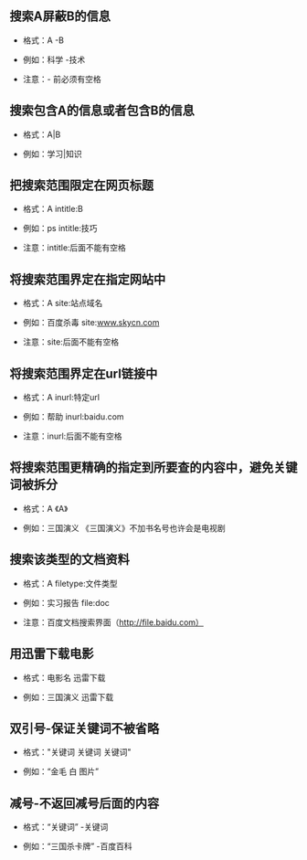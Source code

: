 ## 搜索A屏蔽B的信息



- 格式：A -B

- 例如：科学 -技术

- 注意：- 前必须有空格



## 搜索包含A的信息或者包含B的信息



- 格式：A|B

- 例如：学习|知识



## 把搜索范围限定在网页标题



- 格式：A intitle:B

- 例如：ps intitle:技巧

- 注意：intitle:后面不能有空格



## 将搜索范围界定在指定网站中



- 格式：A site:站点域名

- 例如：百度杀毒 site:www.skycn.com

- 注意：site:后面不能有空格



## 将搜索范围界定在url链接中



- 格式：A inurl:特定url

- 例如：帮助 inurl:baidu.com

- 注意：inurl:后面不能有空格



## 将搜索范围更精确的指定到所要查的内容中，避免关键词被拆分



- 格式：A 《A》

- 例如：三国演义 《三国演义》不加书名号也许会是电视剧



## 搜索该类型的文档资料



- 格式：A filetype:文件类型

- 例如：实习报告 file:doc

- 注意：百度文档搜索界面（http://file.baidu.com）



## 用迅雷下载电影



- 格式：电影名 迅雷下载

- 例如：三国演义 迅雷下载



## 双引号-保证关键词不被省略

- 格式："关键词 关键词 关键词"

- 例如：“金毛 白 图片”



##  减号-不返回减号后面的内容

- 格式：“关键词” -关键词

- 例如：“三国杀卡牌” -百度百科

